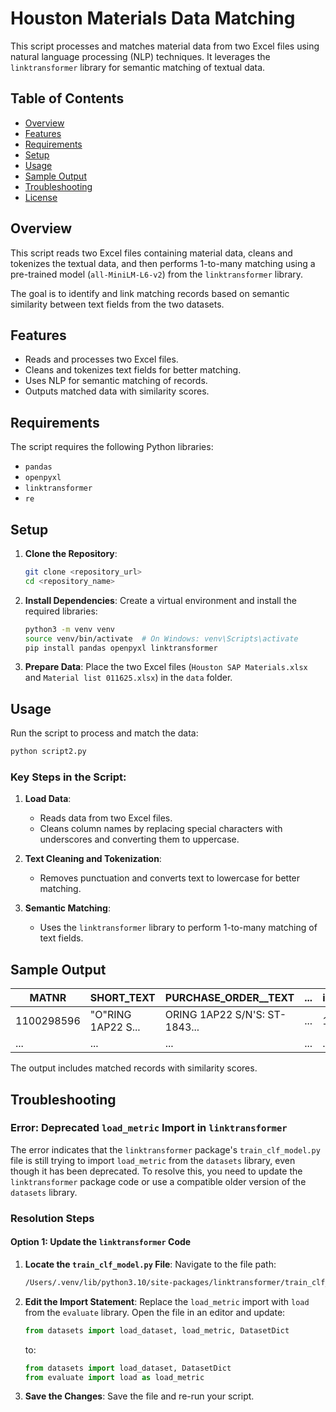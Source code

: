 # Houston Materials Data Matching

This script processes and matches material data from two Excel files using natural language processing (NLP) techniques. It leverages the `linktransformer` library for semantic matching of textual data.

## Table of Contents

- [Overview](#overview)
- [Features](#features)
- [Requirements](#requirements)
- [Setup](#setup)
- [Usage](#usage)
- [Sample Output](#sample-output)
- [Troubleshooting](#troubleshooting)
- [License](#license)

## Overview

This script reads two Excel files containing material data, cleans and tokenizes the textual data, and then performs 1-to-many matching using a pre-trained model (`all-MiniLM-L6-v2`) from the `linktransformer` library.

The goal is to identify and link matching records based on semantic similarity between text fields from the two datasets.

## Features

- Reads and processes two Excel files.
- Cleans and tokenizes text fields for better matching.
- Uses NLP for semantic matching of records.
- Outputs matched data with similarity scores.

## Requirements

The script requires the following Python libraries:

- `pandas`
- `openpyxl`
- `linktransformer`
- `re`

## Setup

1. **Clone the Repository**:
   ```bash
   git clone <repository_url>
   cd <repository_name>
   ```

2. **Install Dependencies**:
   Create a virtual environment and install the required libraries:
   ```bash
   python3 -m venv venv
   source venv/bin/activate  # On Windows: venv\Scripts\activate
   pip install pandas openpyxl linktransformer
   ```

3. **Prepare Data**:
   Place the two Excel files (`Houston SAP Materials.xlsx` and `Material list 011625.xlsx`) in the `data` folder.

## Usage

Run the script to process and match the data:
```bash
python script2.py
```

### Key Steps in the Script:
1. **Load Data**:
   - Reads data from two Excel files.
   - Cleans column names by replacing special characters with underscores and converting them to uppercase.

2. **Text Cleaning and Tokenization**:
   - Removes punctuation and converts text to lowercase for better matching.

3. **Semantic Matching**:
   - Uses the `linktransformer` library to perform 1-to-many matching of text fields.


## Sample Output

| MATNR       | SHORT_TEXT         | PURCHASE_ORDER__TEXT              | ... | id_lt_y | score  |
|-------------|--------------------|------------------------------------|-----|---------|--------|
| 1100298596  | "O"RING 1AP22 S... | ORING 1AP22 S/N'S: ST-1843...     | ... | 1834    | 0.491  |
| ...         | ...                | ...                                | ... | ...     | ...    |

The output includes matched records with similarity scores.

## Troubleshooting

### Error: Deprecated `load_metric` Import in `linktransformer`
The error indicates that the `linktransformer` package's `train_clf_model.py` file is still trying to import `load_metric` from the `datasets` library, even though it has been deprecated. To resolve this, you need to update the `linktransformer` package code or use a compatible older version of the `datasets` library.

### Resolution Steps

#### Option 1: Update the `linktransformer` Code

1. **Locate the `train_clf_model.py` File**:
   Navigate to the file path:
   ```bash
   /Users/.venv/lib/python3.10/site-packages/linktransformer/train_clf_model.py
   ```

2. **Edit the Import Statement**:
   Replace the `load_metric` import with `load` from the `evaluate` library. Open the file in an editor and update:
   ```python
   from datasets import load_dataset, load_metric, DatasetDict
   ```
   to:
   ```python
   from datasets import load_dataset, DatasetDict
   from evaluate import load as load_metric
   ```

3. **Save the Changes**:
   Save the file and re-run your script.

